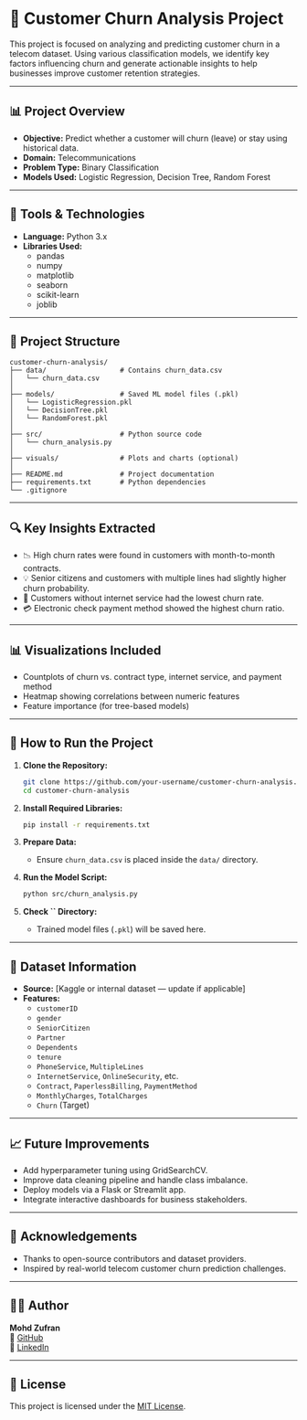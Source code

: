 # 🔁 Customer Churn Analysis Project

This project is focused on analyzing and predicting customer churn in a telecom dataset. Using various classification models, we identify key factors influencing churn and generate actionable insights to help businesses improve customer retention strategies.

---

## 📊 Project Overview

- **Objective:** Predict whether a customer will churn (leave) or stay using historical data.
- **Domain:** Telecommunications
- **Problem Type:** Binary Classification
- **Models Used:** Logistic Regression, Decision Tree, Random Forest

---

## 🧰 Tools & Technologies

- **Language:** Python 3.x
- **Libraries Used:**
  - pandas
  - numpy
  - matplotlib
  - seaborn
  - scikit-learn
  - joblib

---

## 📁 Project Structure

```
customer-churn-analysis/
├── data/                  # Contains churn_data.csv
│   └── churn_data.csv
│
├── models/                # Saved ML model files (.pkl)
│   └── LogisticRegression.pkl
│   └── DecisionTree.pkl
│   └── RandomForest.pkl
│
├── src/                   # Python source code
│   └── churn_analysis.py
│
├── visuals/               # Plots and charts (optional)
│
├── README.md              # Project documentation
├── requirements.txt       # Python dependencies
└── .gitignore
```

---

## 🔍 Key Insights Extracted

- 📉 High churn rates were found in customers with month-to-month contracts.
- 💡 Senior citizens and customers with multiple lines had slightly higher churn probability.
- 📶 Customers without internet service had the lowest churn rate.
- 💳 Electronic check payment method showed the highest churn ratio.

---

## 📊 Visualizations Included

- Countplots of churn vs. contract type, internet service, and payment method
- Heatmap showing correlations between numeric features
- Feature importance (for tree-based models)

---

## 🚀 How to Run the Project

1. **Clone the Repository:**

   ```bash
   git clone https://github.com/your-username/customer-churn-analysis.git
   cd customer-churn-analysis
   ```

2. **Install Required Libraries:**

   ```bash
   pip install -r requirements.txt
   ```

3. **Prepare Data:**

   - Ensure `churn_data.csv` is placed inside the `data/` directory.

4. **Run the Model Script:**

   ```bash
   python src/churn_analysis.py
   ```

5. **Check **``** Directory:**

   - Trained model files (`.pkl`) will be saved here.

---

## 📂 Dataset Information

- **Source:** [Kaggle or internal dataset — update if applicable]
- **Features:**
  - `customerID`
  - `gender`
  - `SeniorCitizen`
  - `Partner`
  - `Dependents`
  - `tenure`
  - `PhoneService`, `MultipleLines`
  - `InternetService`, `OnlineSecurity`, etc.
  - `Contract`, `PaperlessBilling`, `PaymentMethod`
  - `MonthlyCharges`, `TotalCharges`
  - `Churn` (Target)

---

## 📈 Future Improvements

- Add hyperparameter tuning using GridSearchCV.
- Improve data cleaning pipeline and handle class imbalance.
- Deploy models via a Flask or Streamlit app.
- Integrate interactive dashboards for business stakeholders.

---

## 🙌 Acknowledgements

- Thanks to open-source contributors and dataset providers.
- Inspired by real-world telecom customer churn prediction challenges.

---

## 👨‍💻 Author

**Mohd Zufran**\
🔗 [GitHub](https://github.com/mohdzufran)\
🔗 [LinkedIn](https://linkedin.com/in/mohdzufran)

---

## 📄 License

This project is licensed under the [MIT License](LICENSE).

